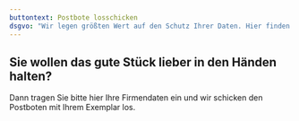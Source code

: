```yaml
---
buttontext: Postbote losschicken
dsgvo: "Wir legen größten Wert auf den Schutz Ihrer Daten. Hier finden Sie unsere [Datenschutzerklärung](/datenschutz/)."
---
```


## Sie wollen das gute Stück lieber in den Händen halten?

Dann tragen Sie bitte hier Ihre Firmendaten ein und wir schicken den Postboten mit Ihrem Exemplar los.
